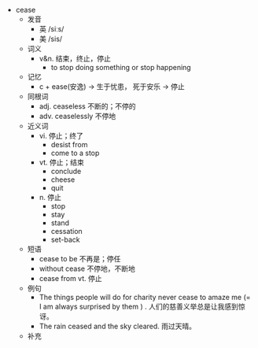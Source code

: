 - cease
  - 发音
    - 英 /siːs/
    - 美 /sis/
  - 词义
    - v&n. 结束，终止，停止
      - to stop doing something or stop happening
  - 记忆
    - c + ease(安逸) → 生于忧患， 死于安乐 → 停止
  - 同根词
    - adj. ceaseless 不断的；不停的
    - adv. ceaselessly 不停地
  - 近义词
    - vi. 停止；终了
      - desist from
      - come to a stop
    - vt. 停止；结束
      - conclude
      - cheese
      - quit
    - n. 停止
      - stop
      - stay
      - stand
      - cessation
      - set-back
  - 短语
    - cease to be 不再是；停任
    - without cease 不停地，不断地
    - cease from vt. 停止
  - 例句
    - The things people will do for charity never cease to amaze me (= I am always surprised by them ) . 人们的慈善义举总是让我感到惊讶。
    - The rain ceased and the sky cleared. 雨过天晴。
  - 补充